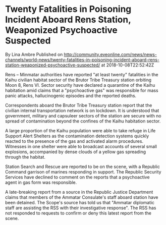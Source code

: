 # Twenty Fatalities in Poisoning Incident Aboard Rens Station, Weaponized Psychoactive Suspected
By Lina Ambre
Published on http://community.eveonline.com/news/news-channels/world-news/twenty-fatalities-in-poisoning-incident-aboard-rens-station-weaponized-psychoactive-suspected/ at 2018-10-08T22:52:42Z

Rens – Minmatar authorities have reported "at least twenty" fatalities in the Kaihu civilian habitat sector of the Brutor Tribe Treasury station orbiting Moon 8, Rens VI. Sector security have declared a quarantine of the Kaihu habitation amid claims that a "psychoactive gas" was responsible for mass panic attacks, hallucinogenic episodes and the reported deaths.

Correspondents aboard the Brutor Tribe Treasury station report that the civilian internal transportation network is on lockdown. It is understood that government, military and capsuleer sectors of the station are secure with no spread of contamination beyond the confines of the Kaihu habitation sector.

A large proportion of the Kaihu population were able to take refuge in Life Support Alert Shelters as the contamination detection systems quickly reacted to the presence of the gas and activated alarm procedures. Witnesses in one shelter were able to broadcast accounts of several small explosions, accompanied by dense clouds of a yellow gas spreading through the habitat.

Station Search and Rescue are reported to be on the scene, with a Republic Command garrison of marines responding in support. The Republic Security Services have declined to comment on the reports that a psychoactive agent in gas form was responsible.

A late-breaking report from a source in the Republic Justice Department claims that members of the Ammatar Consulate's staff aboard station have been detained. The Scope's source has told us that "Ammatar diplomatic staff are assisting the RSS with their investigative response". The RSS has not responded to requests to confirm or deny this latest report from the scene.

